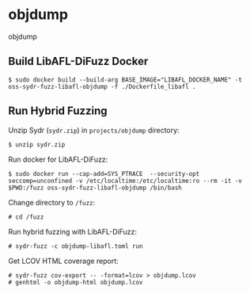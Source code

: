 # objdump

objdump

## Build LibAFL-DiFuzz Docker

    $ sudo docker build --build-arg BASE_IMAGE="LIBAFL_DOCKER_NAME" -t oss-sydr-fuzz-libafl-objdump -f ./Dockerfile_libafl .

## Run Hybrid Fuzzing

Unzip Sydr (`sydr.zip`) in `projects/objdump` directory:

    $ unzip sydr.zip

Run docker for LibAFL-DiFuzz:

    $ sudo docker run --cap-add=SYS_PTRACE  --security-opt seccomp=unconfined -v /etc/localtime:/etc/localtime:ro --rm -it -v $PWD:/fuzz oss-sydr-fuzz-libafl-objdump /bin/bash

Change directory to `/fuzz`:

    # cd /fuzz

Run hybrid fuzzing with LibAFL-DiFuzz:

    # sydr-fuzz -c objdump-libafl.toml run

Get LCOV HTML coverage report:

    # sydr-fuzz cov-export -- -format=lcov > objdump.lcov
    # genhtml -o objdump-html objdump.lcov
